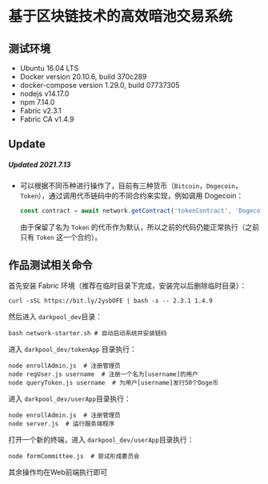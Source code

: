 # 基于区块链技术的高效暗池交易系统

## 测试环境

+ Ubuntu 16.04 LTS
+ Docker version 20.10.6, build 370c289
+ docker-compose version 1.29.0, build 07737305
+ nodejs v14.17.0
+ npm 7.14.0
+ Fabric v2.3.1
+ Fabric CA v1.4.9

## Update

##### Updated 2021.7.13
+ 可以根据不同币种进行操作了，目前有三种货币（`Bitcoin`，`Dogecoin`，`Token`），通过调用代币链码中的不同合约来实现，例如调用 Dogecoin：
  ```javascript
  const contract = await network.getContract('tokenContract', 'Dogecoin');
  ```
  由于保留了名为 `Token` 的代币作为默认，所以之前的代码仍能正常执行（之前只有 `Token` 这一个合约）。

## 作品测试相关命令

首先安装 Fabric 环境（推荐在临时目录下完成，安装完以后删除临时目录）：

```shell
curl -sSL https://bit.ly/2ysbOFE | bash -s -- 2.3.1 1.4.9
```

然后进入 `darkpool_dev`目录：

```shell
bash network-starter.sh # 自动启动系统并安装链码
```

进入 `darkpool_dev/tokenApp` 目录执行：

```shell
node enrollAdmin.js  # 注册管理员
node regUser.js username  # 注册一个名为[username]的用户
node queryToken.js username  # 为用户[username]发行50个Doge币
```

进入 `darkpool_dev/userApp`目录执行：

```shell
node enrollAdmin.js  # 注册管理员
node server.js  # 运行服务端程序
```

打开一个新的终端，进入 `darkpool_dev/userApp`目录执行：

```shell
node formCommittee.js  # 尝试形成委员会
```

其余操作均在Web前端执行即可